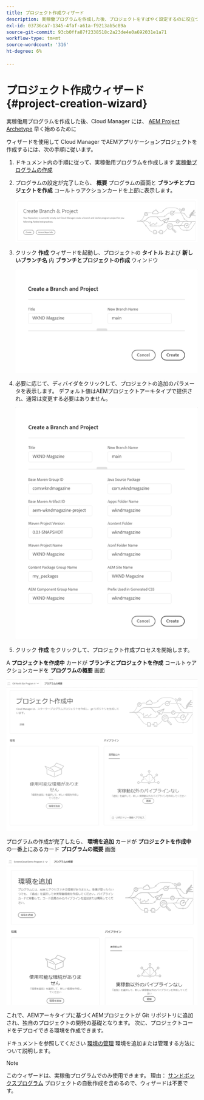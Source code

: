 ```yaml
---
title: プロジェクト作成ウィザード
description: 実稼働プログラムを作成した後、プロジェクトをすばやく設定するのに役立つプロジェクト作成ウィザードについて説明します。
exl-id: 03736ca7-1345-4faf-a61a-f9213ab5c89a
source-git-commit: 93cb0ffa87f2338518c2a23de4e0a692031e1a71
workflow-type: tm+mt
source-wordcount: '316'
ht-degree: 6%

---
```


# プロジェクト作成ウィザード {#project-creation-wizard}

実稼働用プログラムを作成した後、Cloud Manager には、 [AEM Project Archetype](https://experienceleague.adobe.com/docs/experience-manager-core-components/using/developing/archetype/overview.html?lang=ja) 早く始めるために

ウィザードを使用して Cloud Manager でAEMアプリケーションプロジェクトを作成するには、次の手順に従います。

1. ドキュメント内の手順に従って、実稼働用プログラムを作成します [実稼働プログラムの作成](creating-production-programs.md)

1. プログラムの設定が完了したら、 **概要** プログラムの画面と **ブランチとプロジェクトを作成** コールトゥアクションカードを上部に表示します。

   ![ウィザードのコールトゥアクションケア](assets/create-wizard1.png)

1. クリック **作成** ウィザードを起動し、プロジェクトの **タイトル** および **新しいブランチ名** 内 **ブランチとプロジェクトの作成** ウィンドウ

   ![ブランチとプロジェクトの作成](assets/create-wizard2.png)

1. 必要に応じて、ディバイダをクリックして、プロジェクトの追加のパラメータを表示します。 デフォルト値はAEMプロジェクトアーキタイプで提供され、通常は変更する必要はありません。

   ![追加のプロジェクトパラメーター](assets/create-wizard5.png)

1. クリック **作成** をクリックして、プロジェクト作成プロセスを開始します。


A **プロジェクトを作成中** カードが **ブランチとプロジェクトを作成** コールトゥアクションカードを **プログラムの概要** 画面

![プロジェクト作成中](assets/create-wizard3.png)

プログラムの作成が完了したら、 **環境を追加** カードが **プロジェクトを作成中** の一番上にあるカード **プログラムの概要** 画面

![環境を追加](assets/create-wizard4.png)

これで、AEMアーキタイプに基づくAEMプロジェクトが Git リポジトリに追加され、独自のプロジェクトの開発の基礎となります。 次に、プロジェクトコードをデプロイできる環境を作成できます。

ドキュメントを参照してください [環境の管理](/help/implementing/cloud-manager/manage-environments.md) 環境を追加または管理する方法について説明します。

>[!NOTE]
>
>このウィザードは、実稼働プログラムでのみ使用できます。 理由： [サンドボックスプログラム](introduction-sandbox-programs.md#auto-creation) プロジェクトの自動作成を含めるので、ウィザードは不要です。